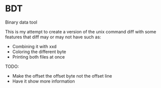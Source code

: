 # BDT
Binary data tool

This is my attempt to create a version of the unix command diff
with some features that diff may or may not have such as: 
  - Combining it with xxd
  - Coloring the different byte
  - Printing both files at once


TODO:
  - Make the offset the offset byte not the offset line
  - Have it show more information
